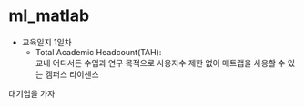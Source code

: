 # ml_matlab
* 교육일지 1일차
    * Total Academic Headcount(TAH):  
교내 어디서든 수업과 연구 목적으로 사용자수 제한 없이 매트랩을 사용할 수 있는 캠퍼스 라이센스

대기업을 가자
